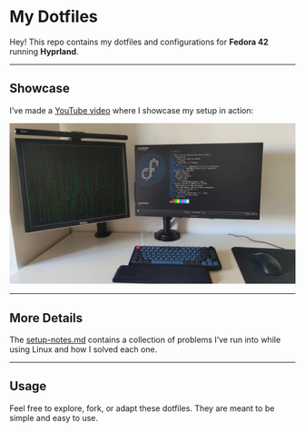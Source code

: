# My Dotfiles

Hey! This repo contains my dotfiles and configurations for **Fedora 42** running **Hyprland**.  

---

## Showcase

I’ve made a [YouTube video](https://www.youtube.com/watch?v=G9562_gSeG0) where I showcase my setup in action:  

[![Watch the video](dotfiles.webp)](https://www.youtube.com/watch?v=G9562_gSeG0)  

---

## More Details

The [setup-notes.md](setup-notes.md) contains a collection of problems I’ve run into while using Linux and how I solved each one.

---

## Usage

Feel free to explore, fork, or adapt these dotfiles. They are meant to be simple and easy to use.


